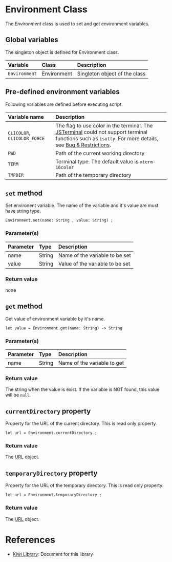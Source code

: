 # Environment Class
The *Environment* class is used to set and get environment variables.

## Global variables
The singleton object is defined for Environment class.

|Variable    |Class             | Description                   |
|:---        |:---              |:---                           |
|`Environment` |Environment       |Singleton object of the class  |

## Pre-defined environment variables
Following variables are defined before executing script.

|Variable name  |Description                                             |
|:---           |:---                                                   |
|`CLICOLOR`, `CLICOLOR_FORCE` |The flag to use color in the terminal. The [JSTerminal](https://github.com/steelwheels/JSTerminal/blob/master/Documents/UsersManual.md) could not support terminal functions such as `isatty`. For more details, see [Bug & Restrictions](https://github.com/steelwheels/JSTerminal/blob/master/Documents/restrictions.md). |
|`PWD`          |Path of the current working directory                  |
|`TERM`         |Terminal type. The default value is `xterm-16color`    |
|`TMPDIR`       |Path of the temporary directory                        |

## `set` method
Set environent variable. The name of the variable and it's value are must have string type.
````
Environment.set(name: String , value: String) ;
````

### Parameter(s)
|Parameter      |Type   |Description                            |
|:---           |:---   |:---                                   |
|name           |String |Name of the variable to be set         |
|value          |String |Value of the variable to be set |

### Return value
none

## `get` method
Get value of environment variable by it's name.
````
let value = Environment.get(name: String) -> String
````

### Parameter(s)
|Parameter      |Type   |Description                            |
|:---           |:---   |:---                                   |
|name           |String |Name of the variable to get            |

### Return value
The string when the value is exist.
If the variable is NOT found, this value will be `null`.

## `currentDirectory` property
Property for the URL of the current directory.
This is read only property.
````
let url = Environment.currentDirectory ;
````

### Return value
The [URL](https://github.com/steelwheels/KiwiScript/blob/master/KiwiLibrary/Document/Class/URL.md) object.

## `temporaryDirectory` property
Property for the URL of the temporary directory.
This is read only property.
````
let url = Environment.temporaryDirectory ;
````

### Return value
The [URL](https://github.com/steelwheels/KiwiScript/blob/master/KiwiLibrary/Document/Class/URL.md) object.

# References
* [Kiwi Library](https://github.com/steelwheels/KiwiScript/blob/master/KiwiLibrary/Document/Library.md): Document for this library
